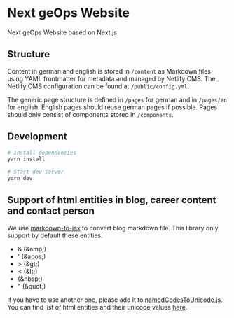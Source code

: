 # Next geOps Website

Next geOps Website based on Next.js

## Structure

Content in german and english is stored in `/content` as Markdown files using YAML frontmatter for metadata and managed by Netlify CMS. The Netlify CMS configuration can be found at `/public/config.yml`.

The generic page structure is defined in `/pages` for german and in `/pages/en` for english. English pages should reuse german pages if possible. Pages should only consist of components stored in `/components`.

## Development

```bash
# Install dependencies
yarn install

# Start dev server
yarn dev
```

## Support of html entities in blog, career content and contact person

We use [markdown-to-jsx](https://github.com/probablyup/markdown-to-jsx) to convert blog markdown file.
This library only support by default these entities:

- & (\&amp;)
- ' (\&apos;)
- \> (\&gt;)
- < (\&lt;)
- (\&nbsp;)
- " (\&quot;)

If you have to use another one, please add it to [namedCodesToUnicode.js](https://github.com/geops/website/blob/main/lib/namedCodesToUnicode.js).
You can find list of html entities and their unicode values [here](https://dev.w3.org/html5/html-author/charref).
